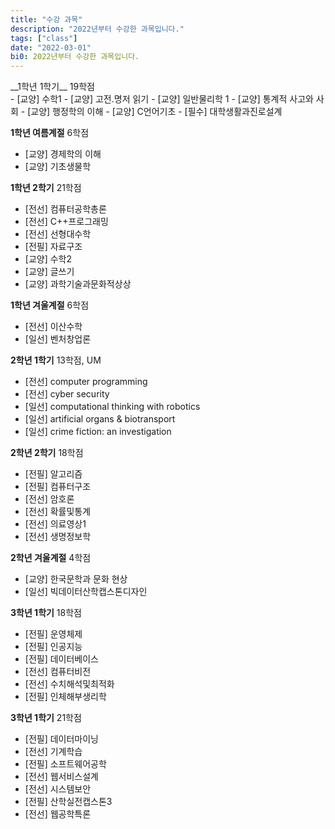 ```yaml
---
title: "수강 과목"
description: "2022년부터 수강한 과목입니다."
tags: ["class"]
date: "2022-03-01"
bi0: 2022년부터 수강한 과목입니다.
---
```


<span class="justified-text">
__1학년 1학기__ 19학점 <br>
- [교양] 수학1
- [교양] 고전.명저 읽기
- [교양] 일반물리학 1
- [교양] 통계적 사고와 사회
- [교양] 행정학의 이해
- [교양] C언어기초
- [필수] 대학생활과진로설계

__1학년 여름계절__ 6학점 <br>
- [교양] 경제학의 이해
- [교양] 기초생물학

__1학년 2학기__ 21학점 <br>
- [전선] 컴퓨터공학총론
- [전선] C++프로그래밍
- [전선] 선형대수학
- [전필] 자료구조
- [교양] 수학2
- [교양] 글쓰기
- [교양] 과학기술과문화적상상

__1학년 겨울계절__ 6학점 <br>
- [전선] 이산수학
- [일선] 벤처창업론

__2학년 1학기__ 13학점, UM <br>
- [전선] computer programming
- [전선] cyber security
- [일선] computational thinking with robotics
- [일선] artificial organs & biotransport
- [일선] crime fiction: an investigation

__2학년 2학기__ 18학점 <br>
- [전필] 알고리즘
- [전필] 컴퓨터구조
- [전선] 암호론
- [전선] 확률및통계
- [전선] 의료영상1
- [전선] 생명정보학

__2학년 겨울계절__ 4학점 <br>
- [교양] 한국문학과 문화 현상
- [일선] 빅데이터산학캡스톤디자인

__3학년 1학기__ 18학점 <br>
- [전필] 운영체제
- [전필] 인공지능
- [전필] 데이터베이스
- [전선] 컴퓨터비전
- [전선] 수치해석및최적화
- [전필] 인체해부생리학

__3학년 1학기__ 21학점 <br>
- [전필] 데이터마이닝
- [전선] 기계학습
- [전필] 소프트웨어공학
- [전선] 웹서비스설계
- [전선] 시스템보안
- [전필] 산학실전캡스톤3
- [전선] 웹공학특론

</span>